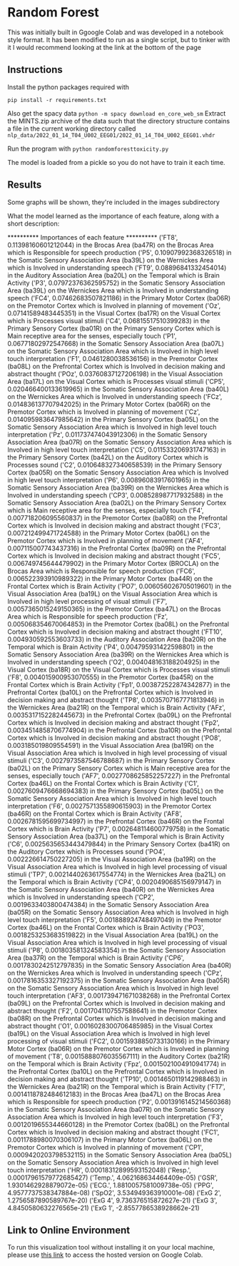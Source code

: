# Random Forest

This was initially built in Ggoogle Colab and was developed in a notebook style format.
It has been modified to run as a single script, but to tinker with it I would recommend
looking at the link at the bottom of the page

## Instructions
Install the python packages required with

`pip install -r requirements.txt` 

Also get the spacy data
`python -m spacy download en_core_web_sm`
Extract the MINTS.zip archive of the data such that the directory structure contains a file in the current working directory called
`nlp_data/2022_01_14_T04_U002_EEG01/2022_01_14_T04_U002_EEG01.vhdr`


Run the program with
`python randomforesttoxicity.py`

The model is loaded from a pickle so you do not have to train it each time.


## Results
Some graphs will be shown, they're included in the images subdirectory

What the model learned as the importance of each feature, along with a short description:

********** Importances of each feature **********
('FT8', 0.11398160601212044) in the Brocas Area (ba47R) on the Brocas Area which is Responsible for speech production
('P5', 0.10907992368326518) in the Somatic Sensory Association Area (ba39L) on the Wernickes Area which is Involved in understanding speech
('FT9', 0.08896841332454014) in the Auditory Association Area (ba20L) on the Temporal which is Brain Activity
('P3', 0.07972376362595752) in the Somatic Sensory Association Area (ba39L) on the Wernickes Area which is Involved in understanding speech
('FC4', 0.07462683507821186) in the Primary Motor Cortex (ba06R) on the Premotor Cortex which is Involved in planning of movement
('Oz', 0.07141589483445351) in the Visual Cortex (ba17R) on the Visual Cortex which is Processes visual stimuli
('C4', 0.06815517510399283) in the Primary Sensory Cortex (ba01R) on the Primary Sensory Cortex which is Main receptive area for the senses, especially touch
('P1', 0.06771802972547668) in the Somatic Sensory Association Area (ba07L) on the Somatic Sensory Association Area which is Involved in high level touch interpretation
('F1', 0.0461280038536156) in the Premotor Cortex (ba08L) on the Prefrontal Cortex which is Involved in decision making and abstract thought
('POz', 0.03760837127206198) in the Visual Association Area (ba17L) on the Visual Cortex which is Processes visual stimuli
('CP5', 0.020466400133619965) in the Somatic Sensory Association Area (ba40L) on the Wernickes Area which is Involved in understanding speech
('FCz', 0.014836137707942025) in the Primary Motor Cortex (ba06R) on the Premotor Cortex which is Involved in planning of movement
('Cz', 0.014095983647985642) in the Primary Sensory Cortex (ba05L) on the Somatic Sensory Association Area which is Involved in high level touch interpretation
('Pz', 0.011737474043912306) in the Somatic Sensory Association Area (ba07R) on the Somatic Sensory Association Area which is Involved in high level touch interpretation
('C5', 0.011533206931747163) in the Primary Sensory Cortex (ba42L) on the Auditory Cortex which is Processes sound
('C2', 0.010648327340658539) in the Primary Sensory Cortex (ba05R) on the Somatic Sensory Association Area which is Involved in high level touch interpretation
('P6', 0.00896083917601965) in the Somatic Sensory Association Area (ba39R) on the Wernickes Area which is Involved in understanding speech
('CP3', 0.008528987717932588) in the Somatic Sensory Association Area (ba02L) on the Primary Sensory Cortex which is Main receptive area for the senses, especially touch
('F4', 0.007718206095560837) in the Premotor Cortex (ba08R) on the Prefrontal Cortex which is Involved in decision making and abstract thought
('FC3', 0.007212499471724588) in the Primary Motor Cortex (ba06L) on the Premotor Cortex which is Involved in planning of movement
('AF4', 0.007115007743437316) in the Prefrontal Cortex (ba09R) on the Prefrontal Cortex which is Involved in decision making and abstract thought
('FC5', 0.006749745644479902) in the Primary Motor Cortex (BROCLA) on the Brocas Area which is Responsible for speech production
('FC6', 0.006522393910989322) in the Primary Motor Cortex (ba44R) on the Frontal Cortex which is Brain Activity
('PO7', 0.006056026705019601) in the Visual Association Area (ba19L) on the Visual Association Area which is Involved in high level processing of visual stimuli
('F7', 0.0057365015249150365) in the Premotor Cortex (ba47L) on the Brocas Area which is Responsible for speech production
('Fz', 0.005068354670064853) in the Premotor Cortex (ba08L) on the Prefrontal Cortex which is Involved in decision making and abstract thought
('FT10', 0.004930592553603733) in the Auditory Association Area (ba20R) on the Temporal which is Brain Activity
('P4', 0.004795931422598801) in the Somatic Sensory Association Area (ba39R) on the Wernickes Area which is Involved in understanding speech
('O2', 0.004048163188204925) in the Visual Cortex (ba18R) on the Visual Cortex which is Processes visual stimuli
('F8', 0.004015900953070555) in the Premotor Cortex (ba45R) on the Frontal Cortex which is Brain Activity
('Fp1', 0.003872522874342877) in the Prefrontal Cortex (ba10L) on the Prefrontal Cortex which is Involved in decision making and abstract thought
('TP8', 0.0035707167771813946) in the Wernickes Area (ba21R) on the Temporal which is Brain Activity
('AFz', 0.0035317152282445673) in the Prefrontal Cortex (ba09L) on the Prefrontal Cortex which is Involved in decision making and abstract thought
('Fp2', 0.0034514858706774904) in the Prefrontal Cortex (ba10R) on the Prefrontal Cortex which is Involved in decision making and abstract thought
('PO8', 0.003185019809554591) in the Visual Association Area (ba19R) on the Visual Association Area which is Involved in high level processing of visual stimuli
('C3', 0.0027973587546788687) in the Primary Sensory Cortex (ba02L) on the Primary Sensory Cortex which is Main receptive area for the senses, especially touch
('AF7', 0.0027708625852257227) in the Prefrontal Cortex (ba46L) on the Frontal Cortex which is Brain Activity
('C1', 0.0027609476668694383) in the Primary Sensory Cortex (ba05L) on the Somatic Sensory Association Area which is Involved in high level touch interpretation
('F6', 0.0027571355890615903) in the Premotor Cortex (ba46R) on the Frontal Cortex which is Brain Activity
('AF8', 0.0026781595699734997) in the Prefrontal Cortex (ba46R) on the Frontal Cortex which is Brain Activity
('P7', 0.002648114600779758) in the Somatic Sensory Association Area (ba37L) on the Temporal which is Brain Activity
('C6', 0.0025635653443479844) in the Primary Sensory Cortex (ba41R) on the Auditory Cortex which is Processes sound
('PO4', 0.002226614750227205) in the Visual Association Area (ba19R) on the Visual Association Area which is Involved in high level processing of visual stimuli
('TP7', 0.0021440263617554774) in the Wernickes Area (ba21L) on the Temporal which is Brain Activity
('CP4', 0.0020490685156979147) in the Somatic Sensory Association Area (ba40R) on the Wernickes Area which is Involved in understanding speech
('CP2', 0.0019633403800474384) in the Somatic Sensory Association Area (ba05R) on the Somatic Sensory Association Area which is Involved in high level touch interpretation
('F5', 0.001888924748497049) in the Premotor Cortex (ba46L) on the Frontal Cortex which is Brain Activity
('PO3', 0.0018253253683519822) in the Visual Association Area (ba19L) on the Visual Association Area which is Involved in high level processing of visual stimuli
('P8', 0.001803581324583354) in the Somatic Sensory Association Area (ba37R) on the Temporal which is Brain Activity
('CP6', 0.0017830242512797835) in the Somatic Sensory Association Area (ba40R) on the Wernickes Area which is Involved in understanding speech
('CPz', 0.0017816353327192375) in the Somatic Sensory Association Area (ba05R) on the Somatic Sensory Association Area which is Involved in high level touch interpretation
('AF3', 0.001739471671038268) in the Prefrontal Cortex (ba09L) on the Prefrontal Cortex which is Involved in decision making and abstract thought
('F2', 0.0017041107557588641) in the Premotor Cortex (ba08R) on the Prefrontal Cortex which is Involved in decision making and abstract thought
('O1', 0.0016028300706485985) in the Visual Cortex (ba19L) on the Visual Association Area which is Involved in high level processing of visual stimuli
('FC2', 0.0015938850733130166) in the Primary Motor Cortex (ba06R) on the Premotor Cortex which is Involved in planning of movement
('T8', 0.0015888076035567111) in the Auditory Cortex (ba21R) on the Temporal which is Brain Activity
('Fpz', 0.0015021004910941774) in the Prefrontal Cortex (ba10L) on the Prefrontal Cortex which is Involved in decision making and abstract thought
('TP10', 0.0014650119142988463) in the Wernickes Area (ba21R) on the Temporal which is Brain Activity
('FT7', 0.0014118782484612183) in the Brocas Area (ba47L) on the Brocas Area which is Responsible for speech production
('P2', 0.0013916145214560368) in the Somatic Sensory Association Area (ba07R) on the Somatic Sensory Association Area which is Involved in high level touch interpretation
('F3', 0.0012019655344660128) in the Premotor Cortex (ba08L) on the Prefrontal Cortex which is Involved in decision making and abstract thought
('FC1', 0.0011788980070306107) in the Primary Motor Cortex (ba06L) on the Premotor Cortex which is Involved in planning of movement
('CP1', 0.0009420203798532115) in the Somatic Sensory Association Area (ba05L) on the Somatic Sensory Association Area which is Involved in high level touch interpretation
('HR', 0.00018312899593152048)
('Resp.', 0.00017961579772685427)
('Temp.', 4.062168634464409e-05)
('GSR', 1.9301462928879072e-05)
('ECG.', 1.8810057581009738e-05)
('PPG', 4.9577737538347884e-08)
('SpO2', 3.534949363910001e-08)
('ExG 2', 1.2756587890589767e-20)
('ExG 4', 9.736376515872627e-21)
('ExG 3', 4.8450580632276565e-21)
('ExG 1', -2.8557786538928662e-21)


## Link to Online Environment
To run this visualization tool without installing it on your local machine, please use
[this link](https://colab.research.google.com/drive/1BQVIDoun1ZvuyVa916Qr_CayRXto6_9Y#scrollTo=PSVr82bmFaHV) to access the hosted
version on Google Colab.
